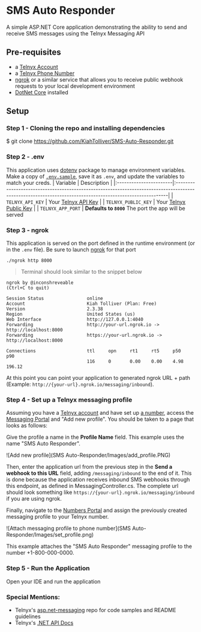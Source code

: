 ﻿# SMS Auto Responder
A simple ASP.NET Core application demonstrating the ability to send and receive SMS messages using the Telnyx Messaging API

## Pre-requisites
* a [Telnyx Account](https://telnyx.com/sign-up)
* a [Telnyx Phone Number](https://portal.telnyx.com/#/app/numbers/my-numbers)
* [ngrok](https://ngrok.com/) or a similar service that allows you to receive public webhook requests to your local development environment
* [DotNet Core](https://developers.telnyx.com/docs/v2/development/dev-env-setup?lang=java&utm_source=referral&utm_medium=github_referral&utm_campaign=cross-site-link) installed

## Setup
### Step 1 - Cloning the repo and installing dependencies

$ git clone https://github.com/KiahTolliver/SMS-Auto-Responder.git


### Step 2 - .env
This application uses [dotenv](https://github.com/motdotla/dotenv) package to manage environment variables. 
Make a copy of [`.env.sample`](./.env.sample), save it as `.env`, and update the variables to match your creds.
| Variable               | Description                                                                                                                                              |
|:-----------------------|:---------------------------------------------------------------------------------------------------------------------------------------------------------|
| `TELNYX_API_KEY`       | Your [Telnyx API Key](https://portal.telnyx.com/#/app/api-keys)              |
| `TELNYX_PUBLIC_KEY`    | Your [Telnyx Public Key](https://portal.telnyx.com/#/app/account/public-key) |
| `TELNYX_APP_PORT`      | **Defaults to `8000`** The port the app will be served                           


### Step 3 - ngrok

This application is served on the port defined in the runtime environment (or in the `.env` file). Be sure to launch [ngrok](https://developers.telnyx.com/docs/v2/development/ngrok?utm_source=referral&utm_medium=github_referral&utm_campaign=cross-site-link) for that port

```
./ngrok http 8000
```

> Terminal should look similar to the snippet below

```
ngrok by @inconshreveable                                                                                                                               (Ctrl+C to quit)

Session Status                online
Account                       Kiah Tolliver (Plan: Free)   
Version                       2.3.38
Region                        United States (us)
Web Interface                 http://127.0.0.1:4040
Forwarding                    http://your-url.ngrok.io -> http://localhost:8000
Forwarding                    https://your-url.ngrok.io -> http://localhost:8000

Connections                   ttl     opn     rt1     rt5     p50     p90
                              116     0       0.00    0.00    4.98    196.12
```

At this point you can point your application to generated ngrok URL + path  (Example: `http://{your-url}.ngrok.io/messaging/inbound`).

### Step 4 - Set up a Telnyx messaging profile
Assuming you have a [Telnyx account](https://telnyx.com/sign-up) and have set up [a number](https://portal.telnyx.com/#/app/numbers/my-numbers), access the [Messaging Portal](https://portal.telnyx.com/#/app/messaging) and "Add new profile". You should be taken to a page that looks as follows:

Give the profile a name in the **Profile Name** field. This example uses the name "SMS Auto Responder". 

![Add new profile](SMS Auto-Responder/Images/add_profile.PNG)

Then, enter the application url from the previous step in the **Send a webhook to this URL** field, adding `/messaging/inbound` to the end of it. This is done because the application receives inbound SMS webhooks through this endpoint, as defined in MessagingController.cs. The complete url should look something like `https://{your-url}.ngrok.io/messaging/inbound` if you are using ngrok.

Finally, navigate to the [Numbers Portal](https://portal.telnyx.com/#/app/numbers/my-numbers) and assign the previously created messaging profile to your Telnyx number.

![Attach messaging profile to phone number](SMS Auto-Responder/Images/set_profile.png)

This example attaches the "SMS Auto Responder" messaging profile to the number +1-800-000-0000.

### Step 5 - Run the Application

Open your IDE and run the application

### Special Mentions:
* Telnyx's [asp.net-messaging](https://github.com/team-telnyx/demo-dotnet-telnyx/tree/master/asp.net-messaging) repo for code samples and README guidelines
* Telnyx's [.NET API Docs](https://developers.telnyx.com/docs/v2/development/dev-env-setup?lang=net)